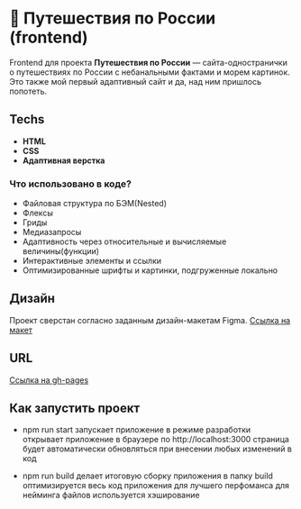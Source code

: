 # :busstop: Путешествия по России (frontend)

Frontend для проекта **Путешествия по России** — cайта-одностранички о путешествиях по России с небанальными фактами и морем картинок. 
Это также мой первый адаптивный сайт и да, над ним пришлось попотеть. 


## Techs

- **HTML**
- **CSS**
- **Адаптивная верстка**


### Что использовано в коде?
* Файловая структура по БЭМ(Nested)
* Флексы
* Гриды
* Медиазапросы
* Адаптивность через относительные и вычисляемые величины(функции)
* Интерактивные элементы и ссылки
* Оптимизированные шрифты и картинки, подгруженные локально


## Дизайн

Проект сверстан согласно заданным дизайн-макетам Figma.
[Ссылка на макет](https://www.figma.com/file/5S2WSbEFL6awjVWJ0NWL8Q/Sprint-3_-Russia-_-desktop-%2B-mobile?type=design)

## URL

[Ссылка на gh-pages](https://dzhaneta.github.io/russian-travel/)


## Как запустить проект

* npm run start
запускает приложение в режиме разработки
открывает приложение в браузере по http://localhost:3000
страница будет автоматически обновляться при внесении любых изменений в код

* npm run build
делает итоговую сборку приложения в папку build
оптимизируется весь код приложения для лучшего перфоманса
для нейминга файлов используется хэширование
